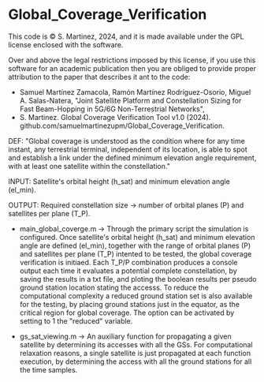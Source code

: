 # Global_Coverage_Verification

This code is © S. Martinez, 2024, and it is made available under the GPL license enclosed with the software.

Over and above the legal restrictions imposed by this license, if you use this software for an academic publication then you are obliged to provide proper attribution to the paper that describes it ant to the code:
+ Samuel Martínez Zamacola, Ramón Martínez Rodríguez-Osorio, Miguel A. Salas-Natera, "Joint Satellite Platform and Constellation Sizing for Fast Beam-Hopping in 5G/6G Non-Terrestrial Networks",
+ S. Martinez. Global Coverage Verification Tool v1.0 (2024). github.com/samuelmartinezupm/Global_Coverage_Verification.


DEF: "Global coverage is understood as the condition where for any time instant, any terrestrial terminal, independent of its location, is able to spot and establish a link under the defined minimum elevation angle requirement, with at least one satellite within the constellation."

INPUT: Satellite's orbital height (h_sat) and minimum elevation angle (el_min).

OUTPUT: Required constellation size -> number of orbital planes (P) and satellites per plane (T_P). 

+ main_global_coverge.m -> Through the primary script the simulation is configured. Once satellite's orbital height (h_sat) and minimum elevation angle are defined (el_min), together with the range of orbital planes (P) and satellites per plane (T_P) intented to be tested, the global coverage verification is initiaed. Each T_P/P combination produces a console output each time it evaluates a potential complete constellation, by saving the results in a txt file, and ploting the boolean results per pseudo ground station location stating the accesss. To reduce the computational complexity a reduced ground station set is also available for the testing, by placing ground stations just in the equator, as the critical region for global coverage. The option can be activated by setting to 1 the "reduced" variable.

+ gs_sat_viewing.m -> An auxiliary function for propagating a given satellite by determining its accesses with all the GSs. For computational relaxation reasons, a single satellite is just propagated at each function execution, by determining the access with all the ground stations for all the time samples.
